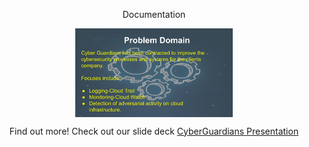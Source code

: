 <p align="center"> Documentation

  
 <p align="center">
<a href="https://github.com/Cyber-Guardians/Documentation/blob/main/Group%204%20OPS401%20Mid%20Project%20Deck%20.jpg"><img align="center" img src="https://github.com/Cyber-Guardians/Documentation/blob/main/Group%204%20OPS401%20Mid%20Project%20Deck%20.jpg" width="50%" height="50%"/></a>
</p>
  
  
  
  <p align="center">
  Find out more! Check out our slide deck <a href="https://github.com/Cyber-Guardians/Documentation/blob/main/Group%204%20OPS401%20Mid%20Project%20Deck%20.jpg">CyberGuardians Presentation</a>
</p>


